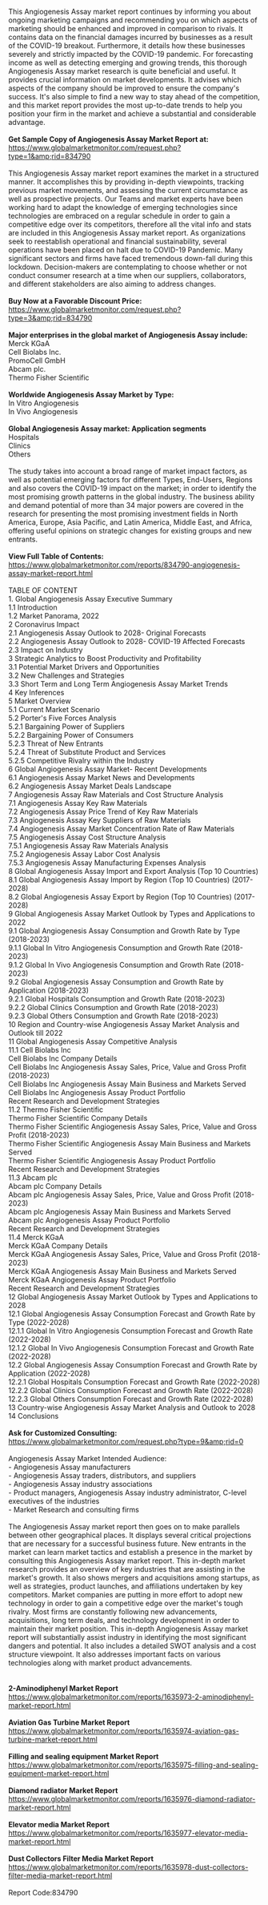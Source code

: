 This Angiogenesis Assay market report continues by informing you about ongoing marketing campaigns and recommending you on which aspects of marketing should be enhanced and improved in comparison to rivals. It contains data on the financial damages incurred by businesses as a result of the COVID-19 breakout. Furthermore, it details how these businesses severely and strictly impacted by the COVID-19 pandemic. For forecasting income as well as detecting emerging and growing trends, this thorough Angiogenesis Assay market research is quite beneficial and useful. It provides crucial information on market developments. It advises which aspects of the company should be improved to ensure the company's success. It's also simple to find a new way to stay ahead of the competition, and this market report provides the most up-to-date trends to help you position your firm in the market and achieve a substantial and considerable advantage.<br /><br /><strong>Get Sample Copy of Angiogenesis Assay Market Report at:</strong><br /><a href="https://www.globalmarketmonitor.com/request.php?type=1&amp;rid=834790">https://www.globalmarketmonitor.com/request.php?type=1&amp;rid=834790</a><br /><br />This Angiogenesis Assay market report examines the market in a structured manner. It accomplishes this by providing in-depth viewpoints, tracking previous market movements, and assessing the current circumstance as well as prospective projects. Our Teams and market experts have been working hard to adapt the knowledge of emerging technologies since technologies are embraced on a regular schedule in order to gain a competitive edge over its competitors, therefore all the vital info and stats are included in this Angiogenesis Assay market report. As organizations seek to reestablish operational and financial sustainability, several operations have been placed on halt due to COVID-19 Pandemic. Many significant sectors and firms have faced tremendous down-fall during this lockdown. Decision-makers are contemplating to choose whether or not conduct consumer research at a time when our suppliers, collaborators, and different stakeholders are also aiming to address changes.<br /><br /><strong>Buy Now at a Favorable Discount Price:</strong><br /><a href="https://www.globalmarketmonitor.com/request.php?type=3&amp;rid=834790">https://www.globalmarketmonitor.com/request.php?type=3&amp;rid=834790</a><br /><br /><strong>Major enterprises in the global market of Angiogenesis Assay include:</strong><br /> Merck KGaA <br />Cell Biolabs Inc. <br />PromoCell GmbH <br />Abcam plc. <br />Thermo Fisher Scientific <br /><br /><strong>Worldwide Angiogenesis Assay Market by Type:</strong><br />In Vitro Angiogenesis <br />In Vivo Angiogenesis <br /><br /><strong>Global Angiogenesis Assay market: Application segments</strong><br />Hospitals <br />Clinics <br />Others <br /><br />The study takes into account a broad range of market impact factors, as well as potential emerging factors for different Types, End-Users, Regions and also covers the COVID-19 impact on the market; in order to identify the most promising growth patterns in the global industry. The business ability and demand potential of more than 34 major powers are covered in the research for presenting the most promising investment fields in North America, Europe, Asia Pacific, and Latin America, Middle East, and Africa, offering useful opinions on strategic changes for existing groups and new entrants.<br /><br /><strong>View Full Table of Contents:</strong><br /><a href="https://www.globalmarketmonitor.com/reports/834790-angiogenesis-assay-market-report.html">https://www.globalmarketmonitor.com/reports/834790-angiogenesis-assay-market-report.html</a><br /><br />TABLE OF CONTENT<br />1. Global Angiogenesis Assay Executive Summary<br />1.1 Introduction<br />1.2 Market Panorama, 2022<br />2 Coronavirus Impact<br />2.1 Angiogenesis Assay Outlook to 2028- Original Forecasts<br />2.2 Angiogenesis Assay Outlook to 2028- COVID-19 Affected Forecasts<br />2.3 Impact on Industry<br />3 Strategic Analytics to Boost Productivity and Profitability<br />3.1 Potential Market Drivers and Opportunities<br />3.2 New Challenges and Strategies<br />3.3 Short Term and Long Term Angiogenesis Assay Market Trends<br />4 Key Inferences<br />5 Market Overview<br />5.1 Current Market Scenario<br />5.2 Porter's Five Forces Analysis<br />5.2.1 Bargaining Power of Suppliers<br />5.2.2 Bargaining Power of Consumers<br />5.2.3 Threat of New Entrants<br />5.2.4 Threat of Substitute Product and Services<br />5.2.5 Competitive Rivalry within the Industry<br />6 Global Angiogenesis Assay Market- Recent Developments<br />6.1 Angiogenesis Assay Market News and Developments<br />6.2 Angiogenesis Assay Market Deals Landscape<br />7 Angiogenesis Assay Raw Materials and Cost Structure Analysis<br />7.1 Angiogenesis Assay Key Raw Materials<br />7.2 Angiogenesis Assay Price Trend of Key Raw Materials<br />7.3 Angiogenesis Assay Key Suppliers of Raw Materials<br />7.4 Angiogenesis Assay Market Concentration Rate of Raw Materials<br />7.5 Angiogenesis Assay Cost Structure Analysis<br />7.5.1 Angiogenesis Assay Raw Materials Analysis<br />7.5.2 Angiogenesis Assay Labor Cost Analysis<br />7.5.3 Angiogenesis Assay Manufacturing Expenses Analysis<br />8 Global Angiogenesis Assay Import and Export Analysis (Top 10 Countries)<br />8.1 Global Angiogenesis Assay Import by Region (Top 10 Countries) (2017-2028)<br />8.2 Global Angiogenesis Assay Export by Region (Top 10 Countries) (2017-2028)<br />9 Global Angiogenesis Assay Market Outlook by Types and Applications to 2022<br />9.1 Global Angiogenesis Assay Consumption and Growth Rate by Type (2018-2023)<br />9.1.1 Global In Vitro Angiogenesis Consumption and Growth Rate (2018-2023)<br />9.1.2 Global In Vivo Angiogenesis Consumption and Growth Rate (2018-2023)<br />9.2 Global Angiogenesis Assay Consumption and Growth Rate by Application (2018-2023)<br />9.2.1  Global Hospitals Consumption and Growth Rate (2018-2023)<br />9.2.2  Global Clinics Consumption and Growth Rate (2018-2023)<br />9.2.3  Global Others Consumption and Growth Rate (2018-2023)<br />10 Region and Country-wise Angiogenesis Assay Market Analysis and Outlook till 2022<br />11 Global Angiogenesis Assay Competitive Analysis<br />11.1 Cell Biolabs Inc<br />Cell Biolabs Inc Company Details<br />Cell Biolabs Inc Angiogenesis Assay Sales, Price, Value and Gross Profit (2018-2023)<br />Cell Biolabs Inc Angiogenesis Assay Main Business and Markets Served<br />Cell Biolabs Inc Angiogenesis Assay Product Portfolio<br />Recent Research and Development Strategies<br />11.2 Thermo Fisher Scientific<br />Thermo Fisher Scientific Company Details<br />Thermo Fisher Scientific Angiogenesis Assay Sales, Price, Value and Gross Profit (2018-2023)<br />Thermo Fisher Scientific Angiogenesis Assay Main Business and Markets Served<br />Thermo Fisher Scientific Angiogenesis Assay Product Portfolio<br />Recent Research and Development Strategies<br />11.3 Abcam plc<br />Abcam plc Company Details<br />Abcam plc Angiogenesis Assay Sales, Price, Value and Gross Profit (2018-2023)<br />Abcam plc Angiogenesis Assay Main Business and Markets Served<br />Abcam plc Angiogenesis Assay Product Portfolio<br />Recent Research and Development Strategies<br />11.4 Merck KGaA<br />Merck KGaA Company Details<br />Merck KGaA Angiogenesis Assay Sales, Price, Value and Gross Profit (2018-2023)<br />Merck KGaA Angiogenesis Assay Main Business and Markets Served<br />Merck KGaA Angiogenesis Assay Product Portfolio<br />Recent Research and Development Strategies<br />12 Global Angiogenesis Assay Market Outlook by Types and Applications to 2028<br />12.1 Global Angiogenesis Assay Consumption Forecast and Growth Rate by Type (2022-2028)<br />12.1.1 Global In Vitro Angiogenesis Consumption Forecast and Growth Rate (2022-2028)<br />12.1.2 Global In Vivo Angiogenesis Consumption Forecast and Growth Rate (2022-2028)<br />12.2 Global Angiogenesis Assay Consumption Forecast and Growth Rate by Application (2022-2028)<br />12.2.1 Global Hospitals Consumption Forecast and Growth Rate (2022-2028)<br />12.2.2 Global Clinics Consumption Forecast and Growth Rate (2022-2028)<br />12.2.3 Global Others Consumption Forecast and Growth Rate (2022-2028)<br />13 Country-wise Angiogenesis Assay Market Analysis and Outlook to 2028<br />14 Conclusions<br /><br /><strong>Ask for Customized Consulting:</strong><br /><a href="https://www.globalmarketmonitor.com/request.php?type=9&amp;rid=0">https://www.globalmarketmonitor.com/request.php?type=9&amp;rid=0</a><br /><br />Angiogenesis Assay Market Intended Audience:<br />- Angiogenesis Assay manufacturers<br />- Angiogenesis Assay traders, distributors, and suppliers<br />- Angiogenesis Assay industry associations<br />- Product managers, Angiogenesis Assay industry administrator, C-level executives of the industries<br />- Market Research and consulting firms<br /><br />The Angiogenesis Assay market report then goes on to make parallels between other geographical places. It displays several critical projections that are necessary for a successful business future. New entrants in the market can learn market tactics and establish a presence in the market by consulting this Angiogenesis Assay market report. This in-depth market research provides an overview of key industries that are assisting in the market's growth. It also shows mergers and acquisitions among startups, as well as strategies, product launches, and affiliations undertaken by key competitors. Market companies are putting in more effort to adopt new technology in order to gain a competitive edge over the market's tough rivalry. Most firms are constantly following new advancements, acquisitions, long term deals, and technology development in order to maintain their market position. This in-depth Angiogenesis Assay market report will substantially assist industry in identifying the most significant dangers and potential. It also includes a detailed SWOT analysis and a cost structure viewpoint. It also addresses important facts on various technologies along with market product advancements.<br /><br /><strong><br /></strong><strong>2-Aminodiphenyl Market Report</strong><br /><a href="https://www.globalmarketmonitor.com/reports/1635973-2-aminodiphenyl-market-report.html">https://www.globalmarketmonitor.com/reports/1635973-2-aminodiphenyl-market-report.html</a><br /><br /><strong>Aviation Gas Turbine Market Report</strong><br /><a href="https://www.globalmarketmonitor.com/reports/1635974-aviation-gas-turbine-market-report.html">https://www.globalmarketmonitor.com/reports/1635974-aviation-gas-turbine-market-report.html</a><br /><br /><strong>Filling and sealing equipment Market Report</strong><br /><a href="https://www.globalmarketmonitor.com/reports/1635975-filling-and-sealing-equipment-market-report.html">https://www.globalmarketmonitor.com/reports/1635975-filling-and-sealing-equipment-market-report.html</a><br /><br /><strong>Diamond radiator Market Report</strong><br /><a href="https://www.globalmarketmonitor.com/reports/1635976-diamond-radiator-market-report.html">https://www.globalmarketmonitor.com/reports/1635976-diamond-radiator-market-report.html</a><br /><br /><strong>Elevator media Market Report</strong><br /><a href="https://www.globalmarketmonitor.com/reports/1635977-elevator-media-market-report.html">https://www.globalmarketmonitor.com/reports/1635977-elevator-media-market-report.html</a><br /><br /><strong>Dust Collectors Filter Media Market Report</strong><br /><a href="https://www.globalmarketmonitor.com/reports/1635978-dust-collectors-filter-media-market-report.html">https://www.globalmarketmonitor.com/reports/1635978-dust-collectors-filter-media-market-report.html</a><br /><br />Report Code:834790</p>
